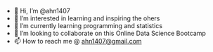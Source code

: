 - 👋 Hi, I’m @ahn1407
- 👀 I’m interested in learning and inspiring the ohers
- 🌱 I’m currently learning programming and statistics
- 💞️ I’m looking to collaborate on this Online Data Science Bootcamp 
- 📫 How to reach me @ ahn1407@gmail.com

<!---
ahn1407/ahn1407 is a ✨ special ✨ repository because its `README.md` (this file) appears on your GitHub profile.
You can click the Preview link to take a look at your changes.
--->
